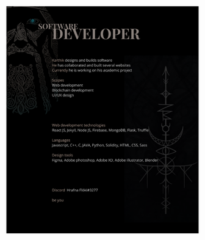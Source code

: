 
<img src="https://github.com/KarthikeyanRV2601/KarthikeyanRV2601/raw/main/profile/vikprofile.png"/>

